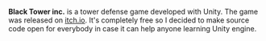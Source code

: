 **Black Tower inc.** is a tower defense game developed with Unity. The game was released on [itch.io](https://einthefrog.itch.io/black-tower-inc). It's completely free so I decided to make source code open for everybody in case it can help anyone learning Unity engine.
